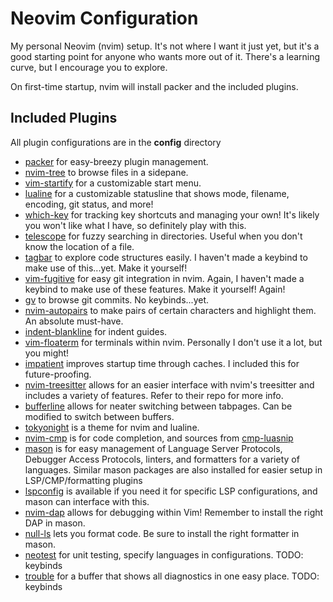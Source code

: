 # Neovim Configuration

My personal Neovim (nvim) setup. It's not where I want it just yet, but it's a good starting point for anyone who wants more out of it. There's a learning curve, but I encourage you to explore.

On first-time startup, nvim will install packer and the included plugins.

## Included Plugins
All plugin configurations are in the **config** directory
 - [packer](https://github.com/wbthomason/packer.nvim) for easy-breezy plugin management.
 - [nvim-tree](https://github.com/nvim-tree/nvim-tree.lua) to browse files in a sidepane.
 - [vim-startify](https://github.com/mhinz/vim-startify) for a customizable start menu.
 - [lualine](https://github.com/nvim-lualine/lualine.nvim) for a customizable statusline that shows mode, filename, encoding, git status, and more!
 - [which-key](https://github.com/folke/which-key.nvim) for tracking key shortcuts and managing your own! It's likely you won't like what I have, so definitely play with this.
 - [telescope](https://github.com/nvim-telescope/telescope.nvim) for fuzzy searching in directories. Useful when you don't know the location of a file.
 - [tagbar](https://github.com/preservim/tagbar) to explore code structures easily. I haven't made a keybind to make use of this...yet. Make it yourself!
 - [vim-fugitive](https://github.com/tpope/vim-fugitive) for easy git integration in nvim. Again, I haven't made a keybind to make use of these features. Make it yourself! Again!
 - [gv](https://github.com/junegunn/gv.vim) to browse git commits. No keybinds...yet.
 - [nvim-autopairs](https://github.com/windwp/nvim-autopairs) to make pairs of certain characters and highlight them. An absolute must-have.
 - [indent-blankline](https://github.com/lukas-reineke/indent-blankline.nvim) for indent guides.
 - [vim-floaterm](https://github.com/voldikss/vim-floaterm) for terminals within nvim. Personally I don't use it a lot, but you might!
 - [impatient](https://github.com/lewis6991/impatient.nvim) improves startup time through caches. I included this for future-proofing.
 - [nvim-treesitter](https://github.com/nvim-treesitter/nvim-treesitter) allows for an easier interface with nvim's treesitter and includes a variety of features. Refer to their repo for more info.
 - [bufferline](https://github.com/akinsho/bufferline.nvim) allows for neater switching between tabpages. Can be modified to switch between buffers.
 - [tokyonight](https://github.com/folke/tokyonight.nvim) is a theme for nvim and lualine.
 - [nvim-cmp](https://github.com/hrsh7th/nvim-cmp) is for code completion, and sources from [cmp-luasnip](https://github.com/saadparwaiz1/cmp_luasnip)
 - [mason](https://github.com/williamboman/mason.nvim) is for easy management of Language Server Protocols, Debugger Access Protocols, linters, and formatters for a variety of languages. Similar mason packages are also installed for easier setup in LSP/CMP/formatting plugins
 - [lspconfig](https://github.com/neovim/nvim-lspconfig) is available if you need it for specific LSP configurations, and mason can interface with this.
 - [nvim-dap](https://github.com/mfussenegger/nvim-dap) allows for debugging within Vim! Remember to install the right DAP in mason.
 - [null-ls](https://github.com/jose-elias-alvarez/null-ls.nvim) lets you format code. Be sure to install the right formatter in mason.
 - [neotest](https://github.com/nvim-neotest/neotest) for unit testing, specify languages in configurations. TODO: keybinds
 - [trouble](https://github.com/folke/trouble.nvim) for a buffer that shows all diagnostics in one easy place. TODO: keybinds
